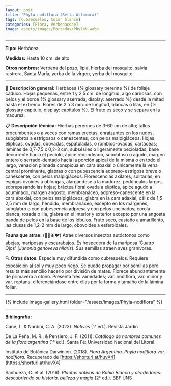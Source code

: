```yaml
---
layout: post
title: "Phyla nodiflora (Bella Alfombra)"
tags: [Cubresuelos, Color blanco]
categories: [Flora, Verbenaceae]
image: assets/images/Portadas/PhylaN.webp
---
```


***

**Tipo:** Herbácea

**Medidas:** Hasta 10 cm. de alto

**Otros nombres:** Verbena del pozo, lipia, hierba del mosquito, salvia rastrera, Santa María, yerba de la
vírgen, yerba del mosquito

***

🌱 **Descripción general:** Herbácea {% glossary perenne %} de follaje caduco. Hojas pequeñas, entre 1 y 2,5 cm. de longitud, algo carnosas, con pelos y el borde {% glossary aserrada, display: aserrado %} desde la mitad hasta el extremo. Flores de 2 a 3 mm. de longitud, blancas o lilas, en {% glossary capitulo, display: capítulos %}. El fruto es seco y se separa en la madurez.

📋 **Descripción técnica:** Hierbas perennes de 3-60 cm de alto; tallos procumbentes o a veces con ramas erectas, enraizantes en los nudos, subglabros a estrigosos o canescentes, con pelos malpigiáceos. Hojas elípticas, ovadas, obovadas, espatuladas, o rómbico-ovadas, cartáceas; láminas de 0,7-7,5 x 0,2-3 cm, subsésiles o ligeramente pecioladas, base decurrente hacia el pecíolo, ápice redondeado, subobtuso o agudo, margen entero o serrado-dentado hacia la porción apical de la misma o en todo el largo, venación pinnada conspicua en cara abaxial o únicamente la vena central prominente, glabras o con pubescencia adpreso-estrigosa breve o canescente, con pelos malpigiáceos. Florescencias axilares, solitarias, en espigas ovoides a oblongas, alargándose a la madurez, pedúnculos largos, sobrepasando las hojas; bráctea floral ovada a elíptica, ápice agudo a acuminado, margen angosto, membranáceo, adpreso-canescente en la cara abaxial, con pelos malpigiáceos, glabra en la cara adaxial; cáliz de 1,5-2,5 mm de largo, hendido, membranáceo, excepto en los márgenes, subglabro o con pubescencia adpresa y con pelos uncinados; corola blanca, rosada o lila, glabra en el interior y exterior excepto por una angosta banda de pelos en la base de los lóbulos. Fruto seco, castaño a amarillento, las clusas de 1,2-2 mm de largo, obovoides a esferoidales.

**Fauna que atrae:** (🦋🐝🪲🐦) Atrae diversos insectos autóctonos como abejas, mariposas y escarabajos. Es hospedera de la mariposa 'Cuatro Ojos' (*Junonia genoveva hilaris*). Sus semillas atraen aves granívoras.

🔍 **Otros datos:** Especie muy difundida como cubresuelos. Requiere exposición al sol y muy poco riego. Se puede propagar por semillas pero resulta más sencillo hacerlo por división de matas. Florece abundantemente de primavera a otoño. Presenta tres variedades; var. nodiflora, var. minor y var. reptans, diferenciándose entre ellas por la forma y tamaño de la lámina foliar.

------

{% include image-gallery.html folder="/assets/images/Phyla-nodiflora" %}

***

**Bibliografía:**

Cané, L. & Nardini, C. A. (2023). *Nativas* (1ᵃ ed.). Revista Jardín

De La Peña, M. R., & Pensiero, J. F. (2011). *Catálogo de nombres comunes de la flora argentina* (1ª ed.). Santa Fé: Universidad Nacional del Litoral.

Instituto de Botánica Darwinion. (2018). *Flora Argentina. Phyla nodiflora var. nodiflora*. Recuperado de 
[https://shorturl.at/huvX4](https://shorturl.at/huvX4)

Sanhueza, C. et al. (2016). *Plantas nativas de Bahía Blanca y alrededores: descubriendo su historia, belleza y magia* (2ᵃ ed.). BBF UNS
